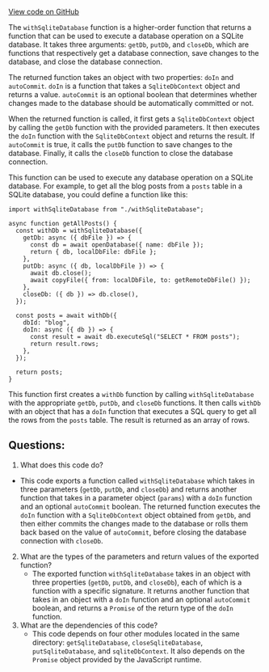 [View code on GitHub](https://github.com/gaerongsalon/blog/sqlite/lib/withSqliteDatabase.ts)

The `withSqliteDatabase` function is a higher-order function that returns a function that can be used to execute a database operation on a SQLite database. It takes three arguments: `getDb`, `putDb`, and `closeDb`, which are functions that respectively get a database connection, save changes to the database, and close the database connection. 

The returned function takes an object with two properties: `doIn` and `autoCommit`. `doIn` is a function that takes a `SqliteDbContext` object and returns a value. `autoCommit` is an optional boolean that determines whether changes made to the database should be automatically committed or not. 

When the returned function is called, it first gets a `SqliteDbContext` object by calling the `getDb` function with the provided parameters. It then executes the `doIn` function with the `SqliteDbContext` object and returns the result. If `autoCommit` is true, it calls the `putDb` function to save changes to the database. Finally, it calls the `closeDb` function to close the database connection.

This function can be used to execute any database operation on a SQLite database. For example, to get all the blog posts from a `posts` table in a SQLite database, you could define a function like this:

```
import withSqliteDatabase from "./withSqliteDatabase";

async function getAllPosts() {
  const withDb = withSqliteDatabase({
    getDb: async ({ dbFile }) => {
      const db = await openDatabase({ name: dbFile });
      return { db, localDbFile: dbFile };
    },
    putDb: async ({ db, localDbFile }) => {
      await db.close();
      await copyFile({ from: localDbFile, to: getRemoteDbFile() });
    },
    closeDb: ({ db }) => db.close(),
  });

  const posts = await withDb({
    dbId: "blog",
    doIn: async ({ db }) => {
      const result = await db.executeSql("SELECT * FROM posts");
      return result.rows;
    },
  });

  return posts;
}
```

This function first creates a `withDb` function by calling `withSqliteDatabase` with the appropriate `getDb`, `putDb`, and `closeDb` functions. It then calls `withDb` with an object that has a `doIn` function that executes a SQL query to get all the rows from the `posts` table. The result is returned as an array of rows.
## Questions: 
 1. What does this code do?
   - This code exports a function called `withSqliteDatabase` which takes in three parameters (`getDb`, `putDb`, and `closeDb`) and returns another function that takes in a parameter object (`params`) with a `doIn` function and an optional `autoCommit` boolean. The returned function executes the `doIn` function with a `SqliteDbContext` object obtained from `getDb`, and then either commits the changes made to the database or rolls them back based on the value of `autoCommit`, before closing the database connection with `closeDb`.
2. What are the types of the parameters and return values of the exported function?
   - The exported function `withSqliteDatabase` takes in an object with three properties (`getDb`, `putDb`, and `closeDb`), each of which is a function with a specific signature. It returns another function that takes in an object with a `doIn` function and an optional `autoCommit` boolean, and returns a `Promise` of the return type of the `doIn` function.
3. What are the dependencies of this code?
   - This code depends on four other modules located in the same directory: `getSqliteDatabase`, `closeSqliteDatabase`, `putSqliteDatabase`, and `sqliteDbContext`. It also depends on the `Promise` object provided by the JavaScript runtime.